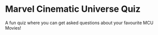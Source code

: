 # Marvel Cinematic Universe Quiz
A fun quiz where you can get asked questions about your favourite MCU Movies!
